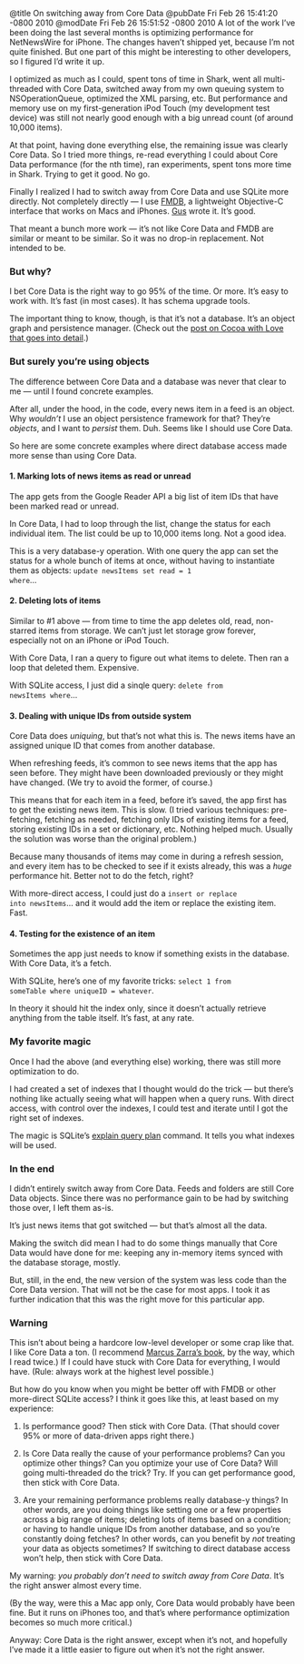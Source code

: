 @title On switching away from Core Data
@pubDate Fri Feb 26 15:41:20 -0800 2010
@modDate Fri Feb 26 15:51:52 -0800 2010
A lot of the work I’ve been doing the last several months is optimizing performance for NetNewsWire for iPhone. The changes haven’t shipped yet, because I’m not quite finished. But one part of this might be interesting to other developers, so I figured I’d write it up.

I optimized as much as I could, spent tons of time in Shark, went all multi-threaded with Core Data, switched away from my own queuing system to NSOperationQueue, optimized the XML parsing, etc. But performance and memory use on my first-generation iPod Touch (my development test device) was still not nearly good enough with a big unread count (of around 10,000 items).

At that point, having done everything else, the remaining issue was clearly Core Data. So I tried more things, re-read everything I could about Core Data performance (for the nth time), ran experiments, spent tons more time in Shark. Trying to get it good. No go.

Finally I realized I had to switch away from Core Data and use SQLite more directly. Not completely directly — I use <a href="http://code.google.com/p/flycode/source/browse/trunk/fmdb">FMDB</a>, a lightweight Objective-C interface that works on Macs and iPhones. <a href="http://shapeof.com/">Gus</a> wrote it. It’s good.

That meant a bunch more work — it’s not like Core Data and FMDB are similar or meant to be similar. So it was no drop-in replacement. Not intended to be.

### But why?

I bet Core Data is the right way to go 95% of the time. Or more. It’s easy to work with. It’s fast (in most cases). It has schema upgrade tools.

The important thing to know, though, is that it’s not a database. It’s an object graph and persistence manager. (Check out the <a href="http://cocoawithlove.com/2010/02/differences-between-core-data-and.html">post on Cocoa with Love that goes into detail</a>.)

### But surely you’re using objects

The difference between Core Data and a database was never that clear to me — until I found concrete examples.

After all, under the hood, in the code, every news item in a feed is an object. Why <em>wouldn’t</em> I use an object persistence framework for that? They’re <em>objects</em>, and I want to <em>persist</em> them. Duh. Seems like I should use Core Data.

So here are some concrete examples where direct database access made more sense than using Core Data.

#### 1. Marking lots of news items as read or unread

The app gets from the Google Reader API a big list of item IDs that have been marked read or unread.

In Core Data, I had to loop through the list, change the status for each individual item. The list could be up to 10,000 items long. Not a good idea.

This is a very database-y operation. With one query the app can set the status for a whole bunch of items at once, without having to instantiate them as objects: <code>update newsItems set read = 1 where</code>...

#### 2. Deleting lots of items

Similar to #1 above — from time to time the app deletes old, read, non-starred items from storage. We can’t just let storage grow forever, especially not on an iPhone or iPod Touch.

With Core Data, I ran a query to figure out what items to delete. Then ran a loop that deleted them. Expensive.

With SQLite access, I just did a sinqle query: <code>delete from newsItems where</code>...

#### 3. Dealing with unique IDs from outside system

Core Data does <em>uniquing</em>, but that’s not what this is. The news items have an assigned unique ID that comes from another database.

When refreshing feeds, it’s common to see news items that the app has seen before. They might have been downloaded previously or they might have changed. (We try to avoid the former, of course.)

This means that for each item in a feed, before it’s saved, the app first has to get the existing news item. This is slow. (I tried various techniques: pre-fetching, fetching as needed, fetching only IDs of existing items for a feed, storing existing IDs in a set or dictionary, etc. Nothing helped much. Usually the solution was worse than the original problem.)

Because many thousands of items may come in during a refresh session, and every item has to be checked to see if it exists already, this was a <em>huge</em> performance hit. Better not to do the fetch, right?

With more-direct access, I could just do a <code>insert or replace into newsItems</code>... and it would add the item or replace the existing item. Fast.

#### 4. Testing for the existence of an item

Sometimes the app just needs to know if something exists in the database. With Core Data, it’s a fetch.

With SQLite, here’s one of my favorite tricks: <code>select 1 from someTable where uniqueID = whatever</code>.

In theory it should hit the index only, since it doesn’t actually retrieve anything from the table itself. It’s fast, at any rate.

### My favorite magic

Once I had the above (and everything else) working, there was still more optimization to do.

I had created a set of indexes that I thought would do the trick — but there’s nothing like actually seeing what will happen when a query runs. With direct access, with control over the indexes, I could test and iterate until I got the right set of indexes.

The magic is SQLite’s <a href="http://www.sqlite.org/lang_explain.html">explain query plan</a> command. It tells you what indexes will be used.

### In the end

I didn’t entirely switch away from Core Data. Feeds and folders are still Core Data objects. Since there was no performance gain to be had by switching those over, I left them as-is.

It’s just news items that got switched — but that’s almost all the data.

Making the switch did mean I had to do some things manually that Core Data would have done for me: keeping any in-memory items synced with the database storage, mostly.

But, still, in the end, the new version of the system was less code than the Core Data version. That will not be the case for most apps. I took it as further indication that this was the right move for this particular app.

### Warning

This isn’t about being a hardcore low-level developer or some crap like that. I like Core Data a ton. (I recommend <a href="http://pragprog.com/titles/mzcd/core-data">Marcus Zarra’s book</a>, by the way, which I read twice.) If I could have stuck with Core Data for everything, I would have. (Rule: always work at the highest level possible.)

But how do you know when you might be better off with FMDB or other more-direct SQLite access? I think it goes like this, at least based on my experience:

1. Is performance good? Then stick with Core Data. (That should cover 95% or more of data-driven apps right there.)

2. Is Core Data really the cause of your performance problems? Can you optimize other things? Can you optimize your use of Core Data? Will going multi-threaded do the trick? Try. If you can get performance good, then stick with Core Data.

3. Are your remaining performance problems really database-y things? In other words, are you doing things like setting one or a few properties across a big range of items; deleting lots of items based on a condition; or having to handle unique IDs from another database, and so you’re constantly doing fetches? In other words, can you benefit by <em>not</em> treating your data as objects sometimes? If switching to direct database access won’t help, then stick with Core Data.

My warning: <em>you probably don’t need to switch away from Core Data</em>. It’s the right answer almost every time.

(By the way, were this a Mac app only, Core Data would probably have been fine. But it runs on iPhones too, and that’s where performance optimization becomes so much more critical.)

Anyway: Core Data is the right answer, except when it’s not, and hopefully I’ve made it a little easier to figure out when it’s not the right answer.
